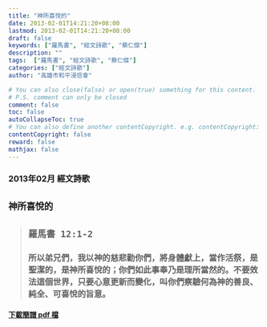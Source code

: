 ```yaml
---
title: "神所喜悅的"
date: 2013-02-01T14:21:20+08:00
lastmod: 2013-02-01T14:21:20+08:00
draft: false
keywords: ["羅馬書", "經文詩歌", "蔡仁傑"]
description: ""
tags:  ["羅馬書", "經文詩歌", "蔡仁傑"]
categories: ["經文詩歌"]
author: "高雄市和平浸信會"

# You can also close(false) or open(true) something for this content.
# P.S. comment can only be closed
comment: false
toc: false
autoCollapseToc: true
# You can also define another contentCopyright. e.g. contentCopyright: "This is another copyright."
contentCopyright: false
reward: false
mathjax: false
---
```


### 2013年02月 經文詩歌

## `神所喜悅的`

> ## `羅馬書 12:1-2`
> 
> ### 所以弟兄們，我以神的慈悲勸你們，將身體獻上，當作活祭，是聖潔的，是神所喜悅的；你們如此事奉乃是理所當然的。不要效法這個世界，只要心意更新而變化，叫你們察驗何為神的善良、純全、可喜悅的旨意。

#### [下載簡譜 pdf 檔](/pdf-h/h201302.pdf "神所喜悅的")